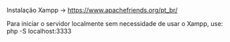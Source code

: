 Instalação Xampp -> https://www.apachefriends.org/pt_br/

Para iniciar o servidor localmente sem necessidade de usar o Xampp, use: php -S localhost:3333
